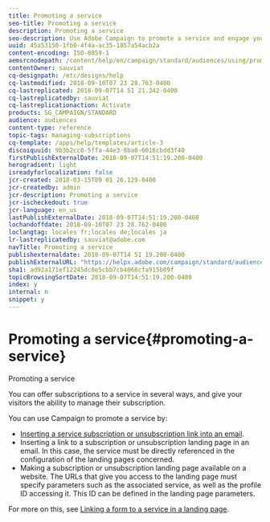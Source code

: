```yaml
---
title: Promoting a service
seo-title: Promoting a service
description: Promoting a service
seo-description: Use Adobe Campaign to promote a service and engage your customers through dedicated landing pages, emails or directly on your website.
uuid: 45a53150-1fb0-4f4a-ac35-1857a54acb2a
content-encoding: ISO-8859-1
aemsrcnodepath: /content/help/en/campaign/standard/audiences/using/promoting-a-service
contentOwner: sauviat
cq-designpath: /etc/designs/help
cq-lastmodified: 2018-09-10T07 23 28.763-0400
cq-lastreplicated: 2018-09-07T14 51 21.342-0400
cq-lastreplicatedby: sauviat
cq-lastreplicationaction: Activate
products: SG_CAMPAIGN/STANDARD
audience: audiences
content-type: reference
topic-tags: managing-subscriptions
cq-template: /apps/help/templates/article-3
discoiquuid: 9b3b2cc0-5ffa-44e3-8ba0-6016cbdd3f40
firstPublishExternalDate: 2018-09-07T14:51:19.200-0400
herogradient: light
isreadyforlocalization: false
jcr-created: 2018-03-15T09 01 26.129-0400
jcr-createdby: admin
jcr-description: Promoting a service
jcr-ischeckedout: true
jcr-language: en_us
lastPublishExternalDate: 2018-09-07T14:51:19.200-0400
lochandoffdate: 2018-09-10T07 23 28.762-0400
loclangtag: locales fr;locales de;locales ja
lr-lastreplicatedby: sauviat@adobe.com
navTitle: Promoting a service
publishexternaldate: 2018-09-07T14 51 19.200-0400
publishExternalURL: "https://helpx.adobe.com/campaign/standard/audiences/using/promoting-a-service.html"
sha1: ad92a171ef12245dc8e5cbb7cb4068cfa915b89f
topicBrowsingSortDate: 2018-09-07T14:51:19.200-0400
index: y
internal: n
snippet: y
---
```


# Promoting a service{#promoting-a-service}

Promoting a service

You can offer subscriptions to a service in several ways, and give your visitors the ability to manage their subscription.

You can use Campaign to promote a service by:

* [Inserting a service subscription or unsubscription link into an email](../../designing/using/inserting-a-link.md).
* Inserting a link to a subscription or unsubscription landing page in an email. In this case, the service must be directly referenced in the configuration of the landing pages concerned.
* Making a subscription or unsubscription landing page available on a website. The URLs that give you access to the landing page must specify parameters such as the associated service, as well as the profile ID accessing it. This ID can be defined in the landing page parameters.

For more on this, see [Linking a form to a service in a landing page](../../channels/using/designing-a-landing-page.md#linking-a-form-to-a-service).
